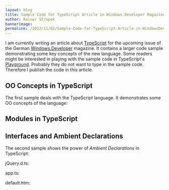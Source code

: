 ```yaml
---
layout: blog
title: Sample Code for TypeScript Article in Windows.Developer Magazine
author: Rainer Stropek
bannerimage: 
permalink: /2012/11/02/Sample-Code-for-TypeScript-Article-in-WindowsDeveloper-Magazine
---
```


<p xmlns="http://www.w3.org/1999/xhtml">I am currently writing an article about <a href="http://www.typescriptlang.org" target="_blank">TypeScript</a> for the upcoming issue of the German <a href="http://it-republik.de/dotnet/windowsdeveloper-ausgaben" target="_blank">Windows.Developer</a> magazine. It contains a larger code sample demonstrating some key concepts of the new language. Some readers might be interested in playing with the sample code in TypeScript's <a href="http://www.typescriptlang.org/Playground/" target="_blank">Playground</a>. Probably they do not want to type in the sample code. Therefore I publish the code in this article.</p><h2 xmlns="http://www.w3.org/1999/xhtml">OO Concepts in TypeScript</h2><p xmlns="http://www.w3.org/1999/xhtml">The first sample deals with the TypeScript language. It demonstrates some OO concepts of the language:</p><f:function name="Composite.Web.Html.SyntaxHighlighter" xmlns:f="http://www.composite.net/ns/function/1.0">
  <f:param name="SourceCode" value="// Define a top-level module&#xA;module CrmModule {&#xA;  // Define an interface that specifies what a person must consist of.&#xA;  export interface IPerson {&#xA;    firstName: string;&#xA;    lastName: string;&#xA;  }&#xA;  &#xA;  // Note that Person would not need to specify &quot;implements IPerson&quot; &#xA;  // explicitely. Even if the &quot;implements&quot; clause would not be there, &#xA;  // Person would be compatible with IPerson because of structural subtyping.&#xA;  export class Person implements IPerson {&#xA;    private isNew: bool;       // a private member only accessible inside Person&#xA;    public firstName: string;  // a public member accessible from outside&#xA;    &#xA;    // Here you see how to define a constructor&#xA;    // Note the keyword &quot;public&quot; used for parameter &quot;lastName&quot;. It &#xA;    // makes &quot;lastName&quot; a public property. &quot;firstName&quot; is assigned manually.&#xA;    constructor(firstName: string, public lastName: string) {&#xA;      this.firstName = firstName;&#xA;    }&#xA;    &#xA;    // A public method...&#xA;    public toString() {&#xA;      return this.lastName + &quot;, &quot; + this.firstName;&#xA;    }&#xA;    &#xA;    // A public get accessor...&#xA;    public get isValid() {&#xA;      return this.isNew || &#xA;        (this.firstName.length &gt; 0 &amp;&amp; this.lastName.length &gt; 0);&#xA;    }&#xA;    &#xA;    // Note the function type literal used for the &quot;completeCallback&quot; parameter.&#xA;    // &quot;repository&quot; has no type. Therefore it is of type &quot;Any&quot;.&#xA;    public savePerson(repository, completedCallback: (bool) =&gt; void) {&#xA;      var code = repository.saveViaRestService(this);&#xA;      completedCallback(code === 200);&#xA;    }&#xA;  }&#xA;  &#xA;  // Create derived classes using the &quot;extends&quot; keyword&#xA;  export class VipPerson extends Person {&#xA;    // Note that &quot;VipPerson&quot; does not define a constructor. It gets a&#xA;    // constructor with appropriate parameters from its base class&#xA;    // automatically.&#xA;    &#xA;    // Note how we override &quot;toString&quot; here. Use &quot;super&quot; to access &#xA;    // the base class.&#xA;    public toString() {&#xA;      return super.toString() + &quot; (VIP)&quot;;&#xA;    }&#xA;  }&#xA;  &#xA;  // Define a nested module inside of CrmModule&#xA;  export module Sales {&#xA;    export class Opportunity {&#xA;      public potentialRevenueEur: number;&#xA;      public contacts: IPerson[];      // Array type&#xA;      &#xA;      // Note that we use the &quot;IPerson&quot; interface here.&#xA;      public addContact(p: IPerson) {&#xA;        this.contacts.push(p);&#xA;      }&#xA;      &#xA;      // A static member...&#xA;      static convertToUsd(amountInEur: number): number {&#xA;        return amountInEur * 1.3;&#xA;      }&#xA;    }&#xA;  }&#xA;}&#xA;&#xA;// Note how we instanciate the Person class here.&#xA;var p: CrmModule.Person;&#xA;p = new CrmModule.Person(&quot;Max&quot;, &quot;Muster&quot;);&#xA;&#xA;// Change the HTML DOM via TypeScript. Try to play around with this code&#xA;// in the TypeScript Playground and you will see that you have IntelliSense&#xA;// when working with the DOM. Accessing the DOM is type safe.&#xA;var button = document.createElement('button')&#xA;button.innerText = p.toString()&#xA;button.onclick = function() {&#xA;  alert(&quot;Hello&quot; + p.firstName)&#xA;}&#xA;document.body.appendChild(button)&#xA;&#xA;// Call a method and pass a callback function.&#xA;var r = { &#xA;  saveViaRestService: function (p: CrmModule.Person) {&#xA;    alert(&quot;Saving &quot; + p.toString());&#xA;    return 200;&#xA;  }&#xA;};&#xA;p.savePerson(r, function(success: string) { alert(&quot;Saved&quot;); });&#xA;&#xA;// Create an instance of the derived class.&#xA;var v: CrmModule.VipPerson;&#xA;v = new CrmModule.VipPerson(&quot;Tom&quot;, &quot;Turbo&quot;);&#xA;// Note how we access the get accessor here.&#xA;if (!v.isValid) {&#xA;  alert(&quot;Person is invalid&quot;);&#xA;}&#xA;else {&#xA;  // Not that &quot;toString&quot; calls the overridden version from the derived class&#xA;  // VipPerson.&#xA;  alert(v.toString());&#xA;}&#xA;&#xA;// Note how we import a module here and assign it the alias &quot;S&quot;.&#xA;import S = CrmModule.Sales;&#xA;var s: S.Opportunity;&#xA;s = new S.Opportunity();&#xA;s.potentialRevenueEur = 1000;&#xA;// Note structural subtyping here. You can call &quot;addContact&quot; with &#xA;// any object type compatible with IPerson.&#xA;s.addContact(v);&#xA;s.addContact({ firstName: &quot;Rainer&quot;, lastName: &quot;Stropek&quot; });&#xA;s.addContact(&lt;CrmModule.IPerson&gt; { firstName: &quot;Rainer&quot;, lastName: &quot;Stropek&quot; });&#xA;var val = S.Opportunity.convertToUsd(s.potentialRevenueEur);&#xA;" xmlns:f="http://www.composite.net/ns/function/1.0" />
  <f:param name="CodeType" value="javascript" xmlns:f="http://www.composite.net/ns/function/1.0" />
</f:function><h2 xmlns="http://www.w3.org/1999/xhtml">Modules in TypeScript</h2><f:function name="Composite.Web.Html.SyntaxHighlighter" xmlns:f="http://www.composite.net/ns/function/1.0">
  <f:param name="SourceCode" value="module Crm {&#xA;&#x9;export class Customer {&#xA;&#x9;&#x9;constructor(public custName: string) {&#xA;&#x9;&#x9;}&#xA;&#x9;}&#xA;}&#xA;&#xA;module Crm {&#xA;&#x9;export class Opportunity {&#xA;&#x9;&#x9;constructor(public customer: Customer) {&#xA;&#x9;&#x9;}&#xA;&#x9;}&#x9;&#xA;}&#xA;&#xA;var classesInCrmModule = &quot;&quot;;&#xA;for(var key in Crm)&#xA;{&#xA;&#x9; classesInCrmModule += key + &quot; &quot;;&#xA;&#x9; &#xA;}&#xA;document.body.innerText = classesInCrmModule;&#xA;" xmlns:f="http://www.composite.net/ns/function/1.0" />
  <f:param name="CodeType" value="javascript" xmlns:f="http://www.composite.net/ns/function/1.0" />
</f:function><h2 xmlns="http://www.w3.org/1999/xhtml">Interfaces and Ambient Declarations</h2><p xmlns="http://www.w3.org/1999/xhtml">The second sample shows the power of <em>Ambient Declarations</em> in TypeScript:</p><p xmlns="http://www.w3.org/1999/xhtml">jQuery.d.ts:</p><f:function name="Composite.Web.Html.SyntaxHighlighter" xmlns:f="http://www.composite.net/ns/function/1.0">
  <f:param name="SourceCode" value="interface JQueryEventObject extends Event {&#xA;  preventDefault(): any;&#xA;}&#xA;&#xA;interface JQuery {&#xA;  ready(handler: any): JQuery;&#xA;  click(handler: (eventObject: JQueryEventObject) =&gt; any): JQuery;&#xA;}&#xA;&#xA;interface JQueryStatic {&#xA;  (element: Element): JQuery;&#xA;  (selector: string, context?: any): JQuery;&#xA;}&#xA;&#xA;declare var $: JQueryStatic;&#xA;" xmlns:f="http://www.composite.net/ns/function/1.0" />
  <f:param name="CodeType" value="javascript" xmlns:f="http://www.composite.net/ns/function/1.0" />
</f:function><p xmlns="http://www.w3.org/1999/xhtml">app.ts:</p><f:function name="Composite.Web.Html.SyntaxHighlighter" xmlns:f="http://www.composite.net/ns/function/1.0">
  <f:param name="SourceCode" value="/// &lt;reference path=&quot;jQuery.d.ts&quot; /&gt;&#xA;&#xA;$(document.body).ready(function(){&#xA;&#x9;alert(&quot;Loaded&quot;);&#xA;    $(&quot;a&quot;).click(function(event) {&#xA;        alert(&quot;As you can see, the link no longer took you to timecockpit.com&quot;);&#xA;        event.preventDefault();&#xA;   });&#xA;});&#xA;" xmlns:f="http://www.composite.net/ns/function/1.0" />
  <f:param name="CodeType" value="javascript" xmlns:f="http://www.composite.net/ns/function/1.0" />
</f:function><p xmlns="http://www.w3.org/1999/xhtml">default.htm:</p><f:function name="Composite.Web.Html.SyntaxHighlighter" xmlns:f="http://www.composite.net/ns/function/1.0">
  <f:param name="SourceCode" value="&lt;!DOCTYPE html&gt;&#xA;&lt;html lang=&quot;en&quot; xmlns=&quot;http://www.w3.org/1999/xhtml&quot;&gt;&#xA;&lt;head&gt;&#xA;    &lt;meta charset=&quot;utf-8&quot; /&gt;&#xA;    &lt;title&gt;jQuery from TypeScript&lt;/title&gt;&#xA;    &lt;link rel=&quot;stylesheet&quot; href=&quot;app.css&quot; type=&quot;text/css&quot; /&gt;&#xA;    &lt;script src=&quot;//ajax.googleapis.com/ajax/libs/jquery/1.8.2/jquery.min.js&quot;&gt;&lt;/script&gt;&#xA;    &lt;script src=&quot;app.js&quot;&gt;&lt;/script&gt;&#xA;&lt;/head&gt;&#xA;&lt;body&gt;&#xA;    &lt;h1&gt;jQuery from TypeScript&lt;/h1&gt;&#xA;    &lt;div id=&quot;content&quot;&gt;&#xA;        &lt;a href=&quot;http://www.timecockpit.com&quot;&gt;Click me!&lt;/a&gt;&#xA;    &lt;/div&gt;&#xA;&lt;/body&gt;&#xA;&lt;/html&gt;" xmlns:f="http://www.composite.net/ns/function/1.0" />
  <f:param name="CodeType" value="xhtml" xmlns:f="http://www.composite.net/ns/function/1.0" />
</f:function>